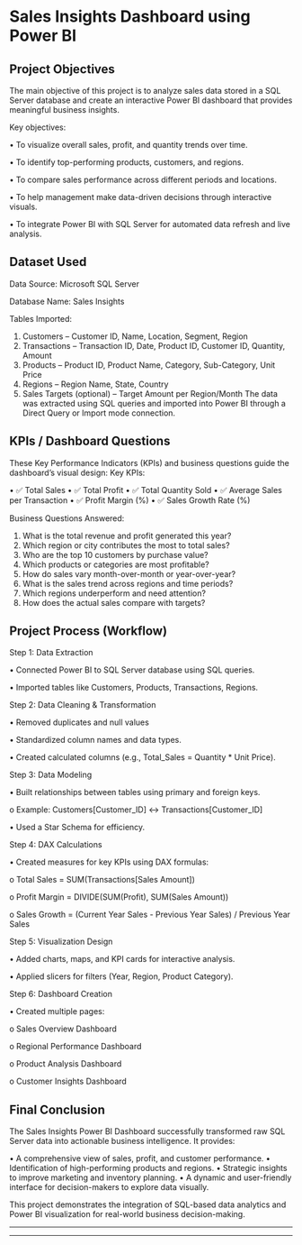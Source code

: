 # Sales Insights Dashboard using Power BI
## Project Objectives

The main objective of this project is to analyze sales data stored in a SQL Server database and create an interactive Power BI dashboard that provides meaningful business insights.

Key objectives:

•	To visualize overall sales, profit, and quantity trends over time.

•	To identify top-performing products, customers, and regions.

•	To compare sales performance across different periods and locations.

•	To help management make data-driven decisions through interactive visuals.

•	To integrate Power BI with SQL Server for automated data refresh and live analysis.

## Dataset Used

Data Source: Microsoft SQL Server

Database Name: Sales Insights

Tables Imported:

1.	Customers – Customer ID, Name, Location, Segment, Region
2.	Transactions – Transaction ID, Date, Product ID, Customer ID, Quantity, Amount
3.	Products – Product ID, Product Name, Category, Sub-Category, Unit Price
4.	Regions – Region Name, State, Country
5.	Sales Targets (optional) – Target Amount per Region/Month
The data was extracted using SQL queries and imported into Power BI through a Direct Query or Import mode connection.

## KPIs / Dashboard Questions

These Key Performance Indicators (KPIs) and business questions guide the dashboard’s visual design:
Key KPIs:

•	✅ Total Sales
•	✅ Total Profit
•	✅ Total Quantity Sold
•	✅ Average Sales per Transaction
•	✅ Profit Margin (%)
•	✅ Sales Growth Rate (%)

Business Questions Answered:

1.	What is the total revenue and profit generated this year?
2.	Which region or city contributes the most to total sales?
3.	Who are the top 10 customers by purchase value?
4.	Which products or categories are most profitable?
5.	How do sales vary month-over-month or year-over-year?
6.	What is the sales trend across regions and time periods?
7.	Which regions underperform and need attention?
8.	How does the actual sales compare with targets?

## Project Process (Workflow)

Step 1: Data Extraction

•	Connected Power BI to SQL Server database using SQL queries.

•	Imported tables like Customers, Products, Transactions, Regions.

Step 2: Data Cleaning & Transformation


•	Removed duplicates and null values

•	Standardized column names and data types.

•	Created calculated columns (e.g., Total_Sales = Quantity * Unit Price).

Step 3: Data Modeling

•	Built relationships between tables using primary and foreign keys.

o	Example: Customers[Customer_ID] ↔ Transactions[Customer_ID]

•	Used a Star Schema for efficiency.

Step 4: DAX Calculations

•	Created measures for key KPIs using DAX formulas:

o	Total Sales = SUM(Transactions[Sales Amount])

o	Profit Margin = DIVIDE(SUM(Profit), SUM(Sales Amount))

o	Sales Growth = (Current Year Sales - Previous Year Sales) / Previous Year Sales

Step 5: Visualization Design

•	Added charts, maps, and KPI cards for interactive analysis.

•	Applied slicers for filters (Year, Region, Product Category).

Step 6: Dashboard Creation

•	Created multiple pages:

o	Sales Overview Dashboard

o	Regional Performance Dashboard

o	Product Analysis Dashboard

o	Customer Insights Dashboard

## Final Conclusion

The Sales Insights Power BI Dashboard successfully transformed raw SQL Server data into actionable business intelligence.
It provides:

•	A comprehensive view of sales, profit, and customer performance.
•	Identification of high-performing products and regions.
•	Strategic insights to improve marketing and inventory planning.
•	A dynamic and user-friendly interface for decision-makers to explore data visually.

This project demonstrates the integration of SQL-based data analytics and Power BI visualization for real-world business decision-making.

________________________________________

________________________________________


